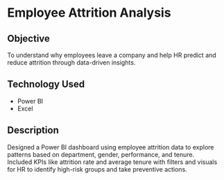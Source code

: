 # Employee Attrition Analysis

## Objective  
To understand why employees leave a company and help HR predict and reduce attrition through data-driven insights.

## Technology Used  
- Power BI  
- Excel

## Description  
Designed a Power BI dashboard using employee attrition data to explore patterns based on department, gender, performance, and tenure.  
Included KPIs like attrition rate and average tenure with filters and visuals for HR to identify high-risk groups and take preventive actions.
